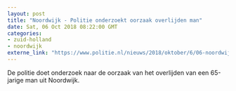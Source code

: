 ```yaml
---
layout: post
title: "Noordwijk - Politie onderzoekt oorzaak overlijden man"
date: Sat, 06 Oct 2018 08:22:00 GMT
categories: 
- zuid-holland 
- noordwijk 
externe_link: "https://www.politie.nl/nieuws/2018/oktober/6/06-noordwijk-politie-onderzoekt-oorzaak-overlijden-man.html"
---
```


De politie doet onderzoek naar de oorzaak van het overlijden van een 65-jarige man uit Noordwijk.
